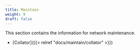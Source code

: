 ```yaml
---
title: Maintain
weight: 9
draft: false
---
```


This section contains the information for network maintenance.

- [Collator]({{< relref "docs/maintain/collator" >}})
